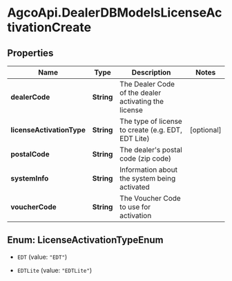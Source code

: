 # AgcoApi.DealerDBModelsLicenseActivationCreate

## Properties

Name | Type | Description | Notes
------------ | ------------- | ------------- | -------------
**dealerCode** | **String** | The Dealer Code of the dealer activating the license | 
**licenseActivationType** | **String** | The type of license to create (e.g. EDT, EDT Lite) | [optional] 
**postalCode** | **String** | The dealer&#39;s postal code (zip code) | 
**systemInfo** | **String** | Information about  the system being activated | 
**voucherCode** | **String** | The Voucher Code to use for activation | 



## Enum: LicenseActivationTypeEnum


* `EDT` (value: `"EDT"`)

* `EDTLite` (value: `"EDTLite"`)





